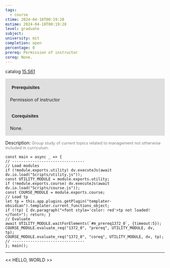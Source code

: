 ```yaml
---
tags:
  - course
ctime: 2024-04-18T00:19:28
mstime: 2024-04-18T00:19:28
level: graduate
subject: 
university: mit
completion: open
percentage: 0
prereq: Permission of instructor
coreq: None.
---
```


catalog [15.S61](http://student.mit.edu/catalog/m15c.html#15.S61)

<span style="display: block; padding: 15px; background-color: rgb(100, 100, 100, 0.2);"><font id="m_prereq1372_0" style="display: block; font-family: Arial, sans-serif; font-weight: bold; padding: 5px">Prerequisites</font><br><span id="prereq1372_0">Permission of instructor</span></span>
<span style="display: block; padding: 15px; background-color: rgb(100, 100, 100, 0.2);"><font id="m_coreq1372_0" style="display: block; font-family: Arial, sans-serif; font-weight: bold; padding: 5px">Corequisites</font><br><span id="coreq1372_0">None.</span></span>

<font style="">Description:</font>
<font style="color: grey; font-size: 0.8rem;">Group study of current topics related to management not otherwise included in curriculum.</font>

```dataviewjs
const main = async _ => {
// --------------------------------
// Load modules
if (!module.exports.utility) dv.executeJs(await dv.io.load("Scripts/utility.js"));
const UTILITY_MODULE = module.exports.utility;
if (!module.exports.course) dv.executeJs(await dv.io.load("Scripts/course.js"));
const COURSE_MODULE = module.exports.course;
// Load tp
let tp = this.app.plugins.getPlugin("templater-obsidian").templater.current_functions_object;
if (!tp) { dv.paragraph("<font style='color: red'>tp not loaded!</font>"); return; }
// Evaluate
await UTILITY_MODULE.waitForElements(`#m_prereq1372_0`, {timeout:5});
COURSE_MODULE.evaluate_req("1372_0", "prereq", UTILITY_MODULE, dv, tp);
COURSE_MODULE.evaluate_req("1372_0", "coreq", UTILITY_MODULE, dv, tp);
// --------------------------------
}; main();
```

---

<< HELLO, WORLD >>

